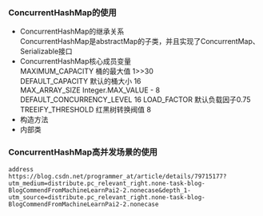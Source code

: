 ### ConcurrentHashMap的使用

- ConcurrentHashMap的继承关系<br>
    ConcurrentHashMap是abstractMap的子类，并且实现了ConcurrentMap、Serializable接口
- ConcurrentHashMap核心成员变量<br>
    MAXIMUM_CAPACITY  桶的最大值 1>>30        
    DEFAULT_CAPACITY  默认的桶大小   16            
    MAX_ARRAY_SIZE    Integer.MAX_VALUE - 8         
    DEFAULT_CONCURRENCY_LEVEL      16
    LOAD_FACTOR   默认负载因子0.75
    TREEIFY_THRESHOLD  红黑树转换阀值 8
- 构造方法 
- 内部类  
### ConcurrentHashMap高并发场景的使用
    address 
    https://blog.csdn.net/programmer_at/article/details/79715177?utm_medium=distribute.pc_relevant_right.none-task-blog-BlogCommendFromMachineLearnPai2-2.nonecase&depth_1-utm_source=distribute.pc_relevant_right.none-task-blog-BlogCommendFromMachineLearnPai2-2.nonecase
